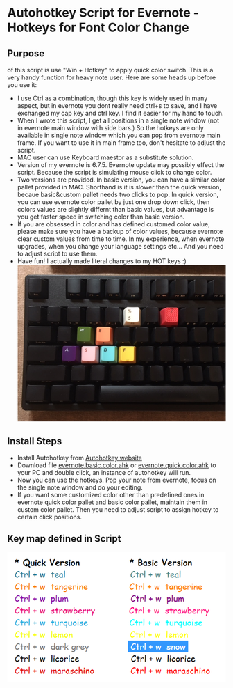 # Autohotkey Script for Evernote - Hotkeys for Font Color Change

Purpose
--------------
of this script is use "Win + Hotkey" to apply quick color switch. This is a very handy function for heavy note user. Here are some heads up before you use it:
* I use Ctrl as a combination, though this key is widely used in many aspect, but in evernote you dont really need ctrl+s to save, and I have exchanged my cap key and ctrl key. I find it easier for my hand to touch.
* When I wrote this script, I get all positions in a single note window (not in evernote main window with side bars.) So the hotkeys are only available in single note window which you can pop from evernote main frame. If you want to use it in main frame too, don't hesitate to  adjust the script.
* MAC user can use Keyboard maestor as a substitute solution.
* Version of my evernote is 6.7.5. Evernote update may possibly effect the script. Because the script is simulating mouse click to change color. 
* Two versions are provided. In basic version, you can have a similar color pallet provided in MAC. Shorthand is it is slower than the quick version, becaue basic&custom pallet needs two clicks to pop. In quick version, you can use evernote color pallet by just one drop down click, then colors values are slightly differnt than basic values, but advantage is you get faster speed in switching color than basic version.
* If you are obsessed in color and has defined customed color value, please make sure you have a backup of color values, because evernote clear custom values from time to time. In my experience, when evernote upgrades, when you change your language settings etc... And you need to adjust script to use them.
* Have fun! I actually made literal changes to my HOT keys :)
  ![](./img/keyboard.jpg)

Install Steps
--------------
* Install Autohotkey from [Autohotkey website](https://autohotkey.com/)
* Download file [evernote.basic.color.ahk](./evernote.basic.color.ahk) or [evernote.quick.color.ahk](./evernote.quick.color.ahk) to your PC and double click, an instance of autohotkey will run. 
* Now you can use the hotkeys. Pop your note from evernote, focus on the single note window and do your editing. 
* If you want some customized color other than predefined ones in evernote quick color pallet and basic color pallet, maintain them in custom color pallet. Then you need to adjust script to assign hotkey to certain click positions.

Key map defined in Script
--------------
  ![](./img/keymap.PNG)